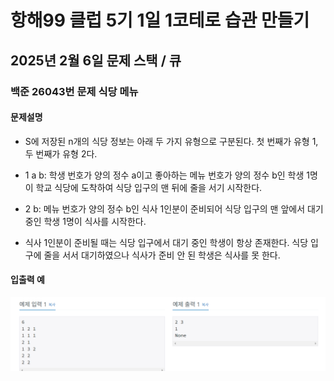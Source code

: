 # 항해99 클럽 5기 1일 1코테로 습관 만들기
## 2025년 2월 6일 문제 스택 / 큐
### 백준 26043번 문제 식당 메뉴

#### 문제설명
* S에 저장된 n개의 식당 정보는 아래 두 가지 유형으로 구분된다. 첫 번째가 유형 1, 두 번째가 유형 2다.

* 1 a b: 학생 번호가 양의 정수 a이고 좋아하는 메뉴 번호가 양의 정수 b인 학생 1명이 학교 식당에 도착하여 식당 입구의 맨 뒤에 줄을 서기 시작한다.

* 2 b: 메뉴 번호가 양의 정수 b인 식사 1인분이 준비되어 식당 입구의 맨 앞에서 대기 중인 학생 1명이 식사를 시작한다.

* 식사 1인분이 준비될 때는 식당 입구에서 대기 중인 학생이 항상 존재한다. 식당 입구에 줄을 서서 대기하였으나 식사가 준비 안 된 학생은 식사를 못 한다.

#### 입출력 예
![alt text](image.png)